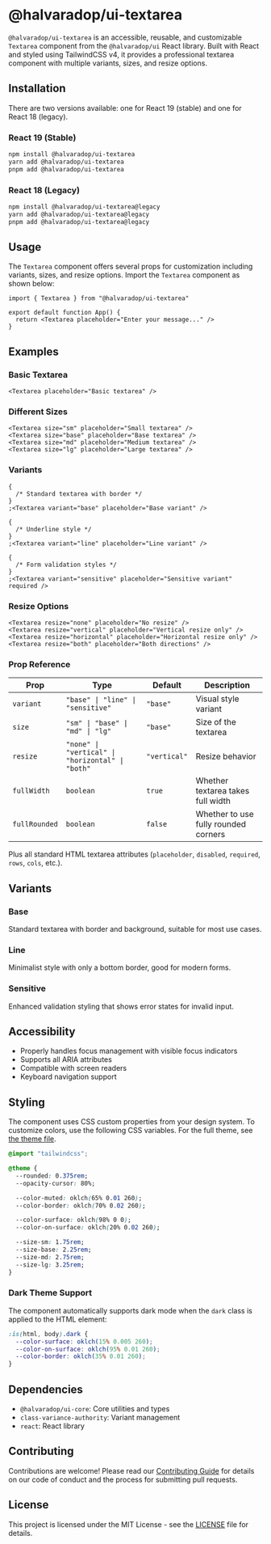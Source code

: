 # @halvaradop/ui-textarea

`@halvaradop/ui-textarea` is an accessible, reusable, and customizable `Textarea` component from the `@halvaradop/ui` React library. Built with React and styled using TailwindCSS v4, it provides a professional textarea component with multiple variants, sizes, and resize options.

## Installation

There are two versions available: one for React 19 (stable) and one for React 18 (legacy).

### React 19 (Stable)

```bash
npm install @halvaradop/ui-textarea
yarn add @halvaradop/ui-textarea
pnpm add @halvaradop/ui-textarea
```

### React 18 (Legacy)

```bash
npm install @halvaradop/ui-textarea@legacy
yarn add @halvaradop/ui-textarea@legacy
pnpm add @halvaradop/ui-textarea@legacy
```

## Usage

The `Textarea` component offers several props for customization including variants, sizes, and resize options. Import the `Textarea` component as shown below:

```tsx
import { Textarea } from "@halvaradop/ui-textarea"

export default function App() {
  return <Textarea placeholder="Enter your message..." />
}
```

## Examples

### Basic Textarea

```tsx
<Textarea placeholder="Basic textarea" />
```

### Different Sizes

```tsx
<Textarea size="sm" placeholder="Small textarea" />
<Textarea size="base" placeholder="Base textarea" />
<Textarea size="md" placeholder="Medium textarea" />
<Textarea size="lg" placeholder="Large textarea" />
```

### Variants

```tsx
{
  /* Standard textarea with border */
}
;<Textarea variant="base" placeholder="Base variant" />

{
  /* Underline style */
}
;<Textarea variant="line" placeholder="Line variant" />

{
  /* Form validation styles */
}
;<Textarea variant="sensitive" placeholder="Sensitive variant" required />
```

### Resize Options

```tsx
<Textarea resize="none" placeholder="No resize" />
<Textarea resize="vertical" placeholder="Vertical resize only" />
<Textarea resize="horizontal" placeholder="Horizontal resize only" />
<Textarea resize="both" placeholder="Both directions" />
```

### Prop Reference

| Prop          | Type                                             | Default      | Description                          |
| ------------- | ------------------------------------------------ | ------------ | ------------------------------------ |
| `variant`     | `"base" \| "line" \| "sensitive"`                | `"base"`     | Visual style variant                 |
| `size`        | `"sm" \| "base" \| "md" \| "lg"`                 | `"base"`     | Size of the textarea                 |
| `resize`      | `"none" \| "vertical" \| "horizontal" \| "both"` | `"vertical"` | Resize behavior                      |
| `fullWidth`   | `boolean`                                        | `true`       | Whether textarea takes full width    |
| `fullRounded` | `boolean`                                        | `false`      | Whether to use fully rounded corners |

Plus all standard HTML textarea attributes (`placeholder`, `disabled`, `required`, `rows`, `cols`, etc.).

## Variants

### Base

Standard textarea with border and background, suitable for most use cases.

### Line

Minimalist style with only a bottom border, good for modern forms.

### Sensitive

Enhanced validation styling that shows error states for invalid input.

## Accessibility

- Properly handles focus management with visible focus indicators
- Supports all ARIA attributes
- Compatible with screen readers
- Keyboard navigation support

## Styling

The component uses CSS custom properties from your design system. To customize colors, use the following CSS variables. For the full theme, see [the theme file](https://github.com/halvaradop/ui/blob/master/tailwind.css).

```css
@import "tailwindcss";

@theme {
  --rounded: 0.375rem;
  --opacity-cursor: 80%;

  --color-muted: oklch(65% 0.01 260);
  --color-border: oklch(70% 0.02 260);

  --color-surface: oklch(98% 0 0);
  --color-on-surface: oklch(20% 0.02 260);

  --size-sm: 1.75rem;
  --size-base: 2.25rem;
  --size-md: 2.75rem;
  --size-lg: 3.25rem;
}
```

### Dark Theme Support

The component automatically supports dark mode when the `dark` class is applied to the HTML element:

```css
:is(html, body).dark {
  --color-surface: oklch(15% 0.005 260);
  --color-on-surface: oklch(95% 0.01 260);
  --color-border: oklch(35% 0.01 260);
}
```

## Dependencies

- `@halvaradop/ui-core`: Core utilities and types
- `class-variance-authority`: Variant management
- `react`: React library

## Contributing

Contributions are welcome! Please read our [Contributing Guide](https://github.com/halvaradop/ui/blob/master/.github/CONTRIBUTING.md) for details on our code of conduct and the process for submitting pull requests.

## License

This project is licensed under the MIT License - see the [LICENSE](https://github.com/halvaradop/ui/blob/master/LICENSE) file for details.

